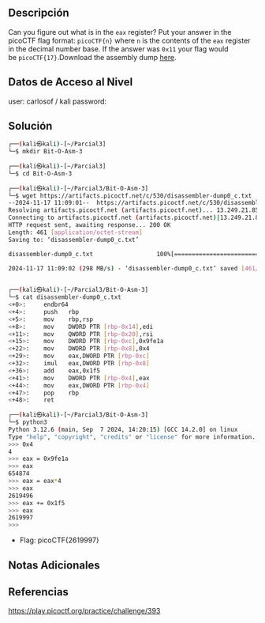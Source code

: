 ## Descripción 
Can you figure out what is in the `eax` register? Put your answer in the picoCTF flag format: `picoCTF{n}` where `n` is the contents of the `eax` register in the decimal number base. If the answer was `0x11` your flag would be `picoCTF{17}`.Download the assembly dump [here](https://artifacts.picoctf.net/c/530/disassembler-dump0_c.txt).

## Datos de Acceso al Nivel
user: carlosof / kali
password:

## Solución
```bash
┌──(kali㉿kali)-[~/Parcial3]
└─$ mkdir Bit-O-Asm-3
                                                                                                                                                                       
┌──(kali㉿kali)-[~/Parcial3]
└─$ cd Bit-O-Asm-3
                                                                                                                                                                       
┌──(kali㉿kali)-[~/Parcial3/Bit-O-Asm-3]
└─$ wget https://artifacts.picoctf.net/c/530/disassembler-dump0_c.txt
--2024-11-17 11:09:01--  https://artifacts.picoctf.net/c/530/disassembler-dump0_c.txt
Resolving artifacts.picoctf.net (artifacts.picoctf.net)... 13.249.21.85, 13.249.21.46, 13.249.21.66, ...
Connecting to artifacts.picoctf.net (artifacts.picoctf.net)|13.249.21.85|:443... connected.
HTTP request sent, awaiting response... 200 OK
Length: 461 [application/octet-stream]
Saving to: ‘disassembler-dump0_c.txt’

disassembler-dump0_c.txt                  100%[====================================================================================>]     461  --.-KB/s    in 0s      

2024-11-17 11:09:02 (298 MB/s) - ‘disassembler-dump0_c.txt’ saved [461/461]

                                                                                                                                                                       
┌──(kali㉿kali)-[~/Parcial3/Bit-O-Asm-3]
└─$ cat disassembler-dump0_c.txt 
<+0>:     endbr64 
<+4>:     push   rbp
<+5>:     mov    rbp,rsp
<+8>:     mov    DWORD PTR [rbp-0x14],edi
<+11>:    mov    QWORD PTR [rbp-0x20],rsi
<+15>:    mov    DWORD PTR [rbp-0xc],0x9fe1a
<+22>:    mov    DWORD PTR [rbp-0x8],0x4
<+29>:    mov    eax,DWORD PTR [rbp-0xc]
<+32>:    imul   eax,DWORD PTR [rbp-0x8]
<+36>:    add    eax,0x1f5
<+41>:    mov    DWORD PTR [rbp-0x4],eax
<+44>:    mov    eax,DWORD PTR [rbp-0x4]
<+47>:    pop    rbp
<+48>:    ret
                                                                                                                                                                       
┌──(kali㉿kali)-[~/Parcial3/Bit-O-Asm-3]
└─$ python3                                                    
Python 3.12.6 (main, Sep  7 2024, 14:20:15) [GCC 14.2.0] on linux
Type "help", "copyright", "credits" or "license" for more information.
>>> 0x4
4
>>> eax = 0x9fe1a
>>> eax
654874
>>> eax = eax*4
>>> eax
2619496
>>> eax += 0x1f5
>>> eax
2619997
>>> 
```


- Flag: picoCTF{2619997}

## Notas Adicionales

## Referencias 
https://play.picoctf.org/practice/challenge/393
